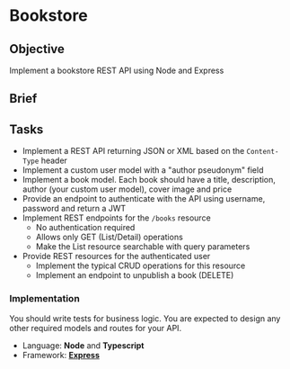 # Bookstore

## Objective
Implement a bookstore REST API using Node and Express

## Brief


## Tasks

- Implement a REST API returning JSON or XML based on the `Content-Type` header
- Implement a custom user model with a "author pseudonym" field
- Implement a book model. Each book should have a title, description, author (your custom user model), cover image and price
- Provide an endpoint to authenticate with the API using username, password and return a JWT
- Implement REST endpoints for the `/books` resource
  - No authentication required
  - Allows only GET (List/Detail) operations
  - Make the List resource searchable with query parameters
- Provide REST resources for the authenticated user
  - Implement the typical CRUD operations for this resource
  - Implement an endpoint to unpublish a book (DELETE)

### Implementation

You should write tests for business logic.
You are expected to design any other required models and routes for your API.

- Language: **Node** and **Typescript**
- Framework: [**Express**](https://expressjs.com/de/)

